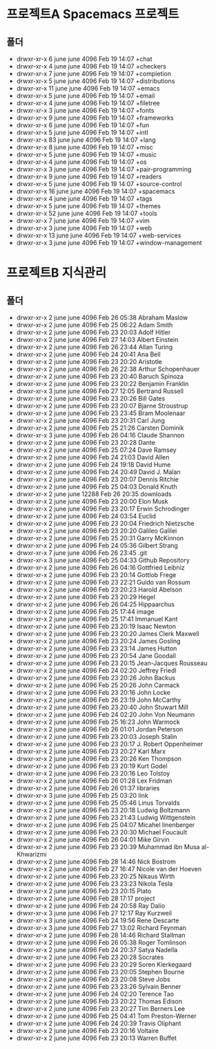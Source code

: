 
# 프로젝트A Spacemacs 프로젝트
## 폴더 
- drwxr-xr-x  6 june june   4096 Feb 19 14:07   +chat
- drwxr-xr-x  4 june june   4096 Feb 19 14:07   +checkers
- drwxr-xr-x  7 june june   4096 Feb 19 14:07   +completion
- drwxr-xr-x  5 june june   4096 Feb 19 14:07   +distributions
- drwxr-xr-x 11 june june   4096 Feb 19 14:07   +emacs
- drwxr-xr-x  5 june june   4096 Feb 19 14:07   +email
- drwxr-xr-x  4 june june   4096 Feb 19 14:07   +filetree
- drwxr-xr-x  3 june june   4096 Feb 19 14:07   +fonts
- drwxr-xr-x  9 june june   4096 Feb 19 14:07   +frameworks
- drwxr-xr-x  6 june june   4096 Feb 19 14:07   +fun
- drwxr-xr-x  5 june june   4096 Feb 19 14:07   +intl
- drwxr-xr-x 83 june june   4096 Feb 19 14:07   +lang
- drwxr-xr-x  8 june june   4096 Feb 19 14:07   +misc
- drwxr-xr-x  5 june june   4096 Feb 19 14:07   +music
- drwxr-xr-x  4 june june   4096 Feb 19 14:07   +os
- drwxr-xr-x  3 june june   4096 Feb 19 14:07   +pair-programming
- drwxr-xr-x  9 june june   4096 Feb 19 14:07   +readers
- drwxr-xr-x  5 june june   4096 Feb 19 14:07   +source-control
- drwxr-xr-x 16 june june   4096 Feb 19 14:07   +spacemacs
- drwxr-xr-x  4 june june   4096 Feb 19 14:07   +tags
- drwxr-xr-x  5 june june   4096 Feb 19 14:07   +themes
- drwxr-xr-x 52 june june   4096 Feb 19 14:07   +tools
- drwxr-xr-x  7 june june   4096 Feb 19 14:07   +vim
- drwxr-xr-x  3 june june   4096 Feb 19 14:07   +web
- drwxr-xr-x 13 june june   4096 Feb 19 14:07   +web-services
- drwxr-xr-x  3 june june   4096 Feb 19 14:07   +window-management

# 프로젝트B 지식관리
## 폴더
- drwxr-xr-x   2 june june     4096 Feb 26 05:38   Abraham Maslow
- drwxr-xr-x   2 june june     4096 Feb 25 06:22   Adam Smith
- drwxr-xr-x   2 june june     4096 Feb 23 20:03   Adolf Hitler
- drwxr-xr-x   2 june june     4096 Feb 27 14:03   Albert Einstein
- drwxr-xr-x   2 june june     4096 Feb 26 23:44   Allan Turing
- drwxr-xr-x   2 june june     4096 Feb 24 20:41   Ana Bell
- drwxr-xr-x   2 june june     4096 Feb 23 20:20   Aristotle
- drwxr-xr-x   2 june june     4096 Feb 26 22:38   Arthur Schopenhauer
- drwxr-xr-x   2 june june     4096 Feb 23 20:40   Baruch Spinoza
- drwxr-xr-x   2 june june     4096 Feb 23 20:22   Benjamin Franklin
- drwxr-xr-x   3 june june     4096 Feb 27 12:05   Bertrand Russell
- drwxr-xr-x   2 june june     4096 Feb 23 20:26   Bill Gates
- drwxr-xr-x   2 june june     4096 Feb 23 20:07   Bjarne Stroustrup
- drwxr-xr-x   2 june june     4096 Feb 23 23:45   Bram Moolenaar
- drwxr-xr-x   2 june june     4096 Feb 23 20:31   Carl Jung
- drwxr-xr-x   2 june june     4096 Feb 25 21:26   Carsten Dominik
- drwxr-xr-x   3 june june     4096 Feb 26 04:16   Claude Shannon
- drwxr-xr-x   2 june june     4096 Feb 23 20:28   Dante
- drwxr-xr-x   2 june june     4096 Feb 25 07:24   Dave Ramsey
- drwxr-xr-x   2 june june     4096 Feb 24 21:03   David Allen
- drwxr-xr-x   2 june june     4096 Feb 24 19:18   David Hume
- drwxr-xr-x   2 june june     4096 Feb 24 20:49   David J. Malan
- drwxr-xr-x   2 june june     4096 Feb 23 20:07   Dennis Ritchie
- drwxr-xr-x   2 june june     4096 Feb 25 04:03   Donald Knuth
- drwxr-xr-x   2 june june    12288 Feb 26 20:35   downloads
- drwxr-xr-x   2 june june     4096 Feb 23 20:00   Elon Musk
- drwxr-xr-x   2 june june     4096 Feb 23 20:17   Erwin Schrodinger
- drwxr-xr-x   2 june june     4096 Feb 24 03:54   Euclid
- drwxr-xr-x   2 june june     4096 Feb 23 20:04   Friedrich Nietzsche
- drwxr-xr-x   2 june june     4096 Feb 23 20:20   Galileo Galilei
- drwxr-xr-x   2 june june     4096 Feb 25 20:31   Garry McKinnon
- drwxr-xr-x   2 june june     4096 Feb 24 05:36   Gilbert Strang
- drwxr-xr-x   7 june june     4096 Feb 26 23:45   .git
- drwxr-xr-x   3 june june     4096 Feb 25 04:33   Github Repository
- drwxr-xr-x   2 june june     4096 Feb 26 04:16   Gottfried Leibniz
- drwxr-xr-x   2 june june     4096 Feb 23 20:14   Gottlob Frege
- drwxr-xr-x   2 june june     4096 Feb 23 22:21   Guido van Rossum
- drwxr-xr-x   2 june june     4096 Feb 23 20:23   Harold Abelson
- drwxr-xr-x   2 june june     4096 Feb 23 20:29   Hegel
- drwxr-xr-x   2 june june     4096 Feb 26 04:25   Hippaarchus
- drwxr-xr-x   2 june june     4096 Feb 25 17:44   image
- drwxr-xr-x   2 june june     4096 Feb 25 17:41   Immanuel Kant
- drwxr-xr-x   2 june june     4096 Feb 23 20:19   Isaac Newton
- drwxr-xr-x   2 june june     4096 Feb 23 20:20   James Clerk Maxwell
- drwxr-xr-x   2 june june     4096 Feb 23 20:24   James Gosling
- drwxr-xr-x   2 june june     4096 Feb 23 23:14   James Hutton
- drwxr-xr-x   2 june june     4096 Feb 23 20:54   Jane Goodall
- drwxr-xr-x   2 june june     4096 Feb 23 20:15   Jean-Jacques Rousseau
- drwxr-xr-x   2 june june     4096 Feb 24 02:20   Jeffrey Friedl
- drwxr-xr-x   2 june june     4096 Feb 23 20:26   John Backus
- drwxr-xr-x   2 june june     4096 Feb 25 20:26   John Carmack
- drwxr-xr-x   2 june june     4096 Feb 23 20:16   John Locke
- drwxr-xr-x   2 june june     4096 Feb 26 23:19   John McCarthy
- drwxr-xr-x   2 june june     4096 Feb 23 20:40   John Stuwart Mill
- drwxr-xr-x   2 june june     4096 Feb 24 02:20   John Von Neumann
- drwxr-xr-x   2 june june     4096 Feb 25 16:23   John Warmock
- drwxr-xr-x   2 june june     4096 Feb 26 01:01   Jordan Peterson
- drwxr-xr-x   2 june june     4096 Feb 23 20:03   Joseph Stalin
- drwxr-xr-x   2 june june     4096 Feb 23 20:17   J. Robert Oppenheimer
- drwxr-xr-x   2 june june     4096 Feb 23 20:27   Karl Marx
- drwxr-xr-x   2 june june     4096 Feb 23 20:26   Ken Thompson
- drwxr-xr-x   2 june june     4096 Feb 23 20:19   Kurt Godel
- drwxr-xr-x   2 june june     4096 Feb 23 20:16   Leo Tolstoy
- drwxr-xr-x   2 june june     4096 Feb 26 01:28   Lex Fridman
- drwxr-xr-x   2 june june     4096 Feb 26 01:37   libraries
- drwxr-xr-x   3 june june     4096 Feb 25 03:20   link
- drwxr-xr-x   2 june june     4096 Feb 25 05:46   Linus Torvalds
- drwxr-xr-x   2 june june     4096 Feb 23 20:18   Ludwig Boltzmann
- drwxr-xr-x   2 june june     4096 Feb 23 21:43   Ludwig Wittgenstein
- drwxr-xr-x   2 june june     4096 Feb 25 04:07   Micahel linenberger
- drwxr-xr-x   2 june june     4096 Feb 23 20:30   Michael Foucault
- drwxr-xr-x   2 june june     4096 Feb 26 04:01   Mike Girvin
- drwxr-xr-x   2 june june     4096 Feb 23 20:39   Muhammad ibn Musa al-Khwarizmi
- drwxr-xr-x   2 june june     4096 Feb 28 14:46   Nick Bostrom
- drwxr-xr-x   2 june june     4096 Feb 27 16:47   Nicole van der Hoeven
- drwxr-xr-x   2 june june     4096 Feb 23 20:25   Nikaus Wirth
- drwxr-xr-x   2 june june     4096 Feb 23 23:23   Nikola Tesla
- drwxr-xr-x   2 june june     4096 Feb 23 20:15   Plato
- drwxr-xr-x   2 june june     4096 Feb 28 17:17   project
- drwxr-xr-x   2 june june     4096 Feb 24 20:58   Ray Dalio
- drwxr-xr-x   3 june june     4096 Feb 27 12:17   Ray Kurzweil
- drwxr-xr-x   3 june june     4096 Feb 24 19:56   Rene Descarte
- drwxr-xr-x   3 june june     4096 Feb 27 13:02   Richard Feynman
- drwxr-xr-x   2 june june     4096 Feb 28 14:46   Richard Stallman
- drwxr-xr-x   2 june june     4096 Feb 26 05:38   Roger Tomlinson
- drwxr-xr-x   2 june june     4096 Feb 24 20:37   Satya Nadella
- drwxr-xr-x   2 june june     4096 Feb 23 20:28   Socrates
- drwxr-xr-x   2 june june     4096 Feb 23 20:29   Soren Kierkegaard
- drwxr-xr-x   2 june june     4096 Feb 23 20:05   Stephen Bourne
- drwxr-xr-x   2 june june     4096 Feb 23 20:08   Steve Jobs
- drwxr-xr-x   2 june june     4096 Feb 23 23:26   Sylvain Benner
- drwxr-xr-x   2 june june     4096 Feb 24 02:20   Terence Tao
- drwxr-xr-x   2 june june     4096 Feb 23 20:22   Thomas Edison
- drwxr-xr-x   2 june june     4096 Feb 23 20:27   Tim Berners Lee
- drwxr-xr-x   2 june june     4096 Feb 25 04:41   Tom Preston-Werner
- drwxr-xr-x   2 june june     4096 Feb 24 20:39   Travis Oliphant
- drwxr-xr-x   2 june june     4096 Feb 23 20:16   Voltaire
- drwxr-xr-x   2 june june     4096 Feb 23 20:13   Warren Buffet
